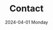 ---
date:
- 2024-04-01 Monday
coverimage: ../assets/meta_page_icon_1710524695411_0.webp
title: Contact
tags:
categories:
lastMod: 2024-06-15
---